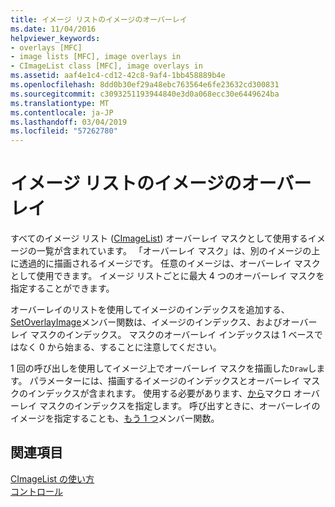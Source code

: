 ```yaml
---
title: イメージ リストのイメージのオーバーレイ
ms.date: 11/04/2016
helpviewer_keywords:
- overlays [MFC]
- image lists [MFC], image overlays in
- CImageList class [MFC], image overlays in
ms.assetid: aaf4e1c4-cd12-42c8-9af4-1bb458889b4e
ms.openlocfilehash: 8dd0b30ef29a48ebc763564e6fe23632cd300831
ms.sourcegitcommit: c3093251193944840e3d0a068ecc30e6449624ba
ms.translationtype: MT
ms.contentlocale: ja-JP
ms.lasthandoff: 03/04/2019
ms.locfileid: "57262780"
---
```

# <a name="image-overlays-in-image-lists"></a>イメージ リストのイメージのオーバーレイ

すべてのイメージ リスト ([CImageList](../mfc/reference/cimagelist-class.md)) オーバーレイ マスクとして使用するイメージの一覧が含まれています。 「オーバーレイ マスク」は、別のイメージの上に透過的に描画されるイメージです。 任意のイメージは、オーバーレイ マスクとして使用できます。 イメージ リストごとに最大 4 つのオーバーレイ マスクを指定することができます。

オーバーレイのリストを使用してイメージのインデックスを追加する、 [SetOverlayImage](../mfc/reference/cimagelist-class.md#setoverlayimage)メンバー関数は、イメージのインデックス、およびオーバーレイ マスクのインデックス。 マスクのオーバーレイ インデックスは 1 ベースではなく 0 から始まる、することに注意してください。

1 回の呼び出しを使用してイメージ上でオーバーレイ マスクを描画した`Draw`します。 パラメーターには、描画するイメージのインデックスとオーバーレイ マスクのインデックスが含まれます。 使用する必要があります、[から](/windows/desktop/api/commctrl/nf-commctrl-indextooverlaymask)マクロ オーバーレイ マスクのインデックスを指定します。 呼び出すときに、オーバーレイのイメージを指定することも、[もう 1 つ](../mfc/reference/cimagelist-class.md#drawindirect)メンバー関数。

## <a name="see-also"></a>関連項目

[CImageList の使い方](../mfc/using-cimagelist.md)<br/>
[コントロール](../mfc/controls-mfc.md)
